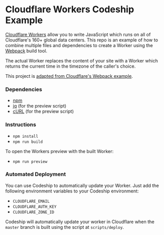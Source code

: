 Cloudflare Workers Codeship Example
====

[Cloudflare Workers](http://developers.cloudflare.com/workers/) allow you to write JavaScript which runs on all of Cloudflare's
160+ global data centers. This repo is an example of how to combine multiple files and dependencies to create a Worker using
the [Webpack](https://webpack.js.org/) build tool.

The actual Worker replaces the content of your site with a Worker which returns the current time in the timezone of the caller's
choice.

This project is [adapted from Cloudflare's Webpack example](https://github.com/cloudflare/workers-webpack-example).

### Dependencies

- [npm](https://www.npmjs.com/get-npm)
- [jq](https://stedolan.github.io/jq/) (for the preview script)
- [cURL](https://curl.haxx.se/) (for the preview script)

### Instructions

- `npm install`
- `npm run build`

To open the Workers preview with the built Worker:

- `npm run preview`

### Automated Deployment

You can use Codeship to automatically update your Worker. Just add the following environment variables to your Codeship environment:

- `CLOUDFLARE_EMAIL`
- `CLOUDFLARE_AUTH_KEY`
- `CLOUDFLARE_ZONE_ID`

Codeship will automatically update your worker in Cloudflare when the `master` branch is built using the script at `scripts/deploy`.
